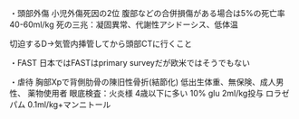 ・頭部外傷
小児外傷死因の2位
腹部などの合併損傷がある場合は5%の死亡率
40-60ml/kg
死の三兆：凝固異常、代謝性アシドーシス、低体温

切迫するD→気管内挿管してから頭部CTに行くこと

・FAST
日本ではFASTはprimary surveyだが欧米ではそうでもない

・虐待
胸部Xpで背側肋骨の陳旧性骨折(結節化)
低出生体重、無保険、成人男性、
薬物使用者
眼底検査：火炎様
4歳以下に多い
10% glu 2ml/kg投与
ロラゼパム 0.1ml/kg+マンニトール
